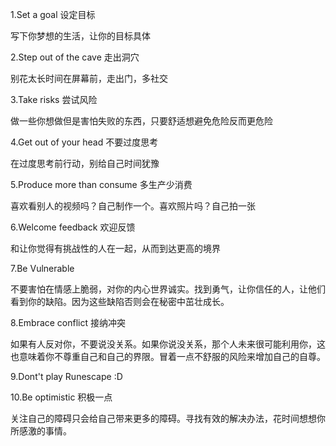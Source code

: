 1.Set a goal 设定目标

写下你梦想的生活，让你的目标具体

2.Step out of the cave 走出洞穴

别花太长时间在屏幕前，走出门，多社交

3.Take risks 尝试风险

做一些你想做但是害怕失败的东西，只要舒适想避免危险反而更危险

4.Get out of your head 不要过度思考

在过度思考前行动，别给自己时间犹豫

5.Produce more than consume 多生产少消费

喜欢看别人的视频吗？自己制作一个。喜欢照片吗？自己拍一张

6.Welcome feedback 欢迎反馈

和让你觉得有挑战性的人在一起，从而到达更高的境界

7.Be Vulnerable 

不要害怕在情感上脆弱，对你的内心世界诚实。找到勇气，让你信任的人，让他们看到你的缺陷。因为这些缺陷否则会在秘密中茁壮成长。

8.Embrace conflict 接纳冲突

如果有人反对你，不要说没关系。如果你说没关系，那个人未来很可能利用你，这也意味着你不尊重自己和自己的界限。冒着一点不舒服的风险来增加自己的自尊。

9.Dont't play Runescape :D

10.Be optimistic 积极一点

关注自己的障碍只会给自己带来更多的障碍。寻找有效的解决办法，花时间想想你所感激的事情。